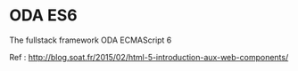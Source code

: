 # ODA ES6
The fullstack framework ODA ECMAScript 6

Ref : http://blog.soat.fr/2015/02/html-5-introduction-aux-web-components/